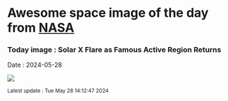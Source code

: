 
# Awesome space image of the day from [NASA](https://api.nasa.gov/)

### Today image : Solar X Flare as Famous Active Region Returns
Date : 2024-05-28

![](https://www.youtube.com/embed/yt7uwWzSTw0?rel=0)

<small>Latest update : Tue May 28 14:12:47 2024</small>
        